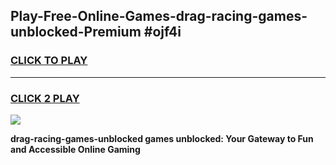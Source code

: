 
## Play-Free-Online-Games-drag-racing-games-unblocked-Premium #ojf4i
<h3>
<a href="https://premium.freeplayer.one?title=drag-racing-games-unblocked&ref=8M">CLICK TO PLAY</a></h3>
<hr>

<h3>
<a href="https://premium.freeplayer.one?title=drag-racing-games-unblocked&ref=8M">CLICK 2 PLAY</a>
  
</h3>

<a href="https://premium.freeplayer.one?title=drag-racing-games-unblocked&ref=8M"><img src="https://clearcache.store/games.png"></a>


**drag-racing-games-unblocked games unblocked: Your Gateway to Fun and Accessible Online Gaming**
